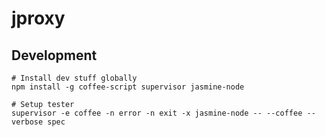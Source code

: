 jproxy
======

Development
-----------

    # Install dev stuff globally
    npm install -g coffee-script supervisor jasmine-node

    # Setup tester
    supervisor -e coffee -n error -n exit -x jasmine-node -- --coffee --verbose spec
